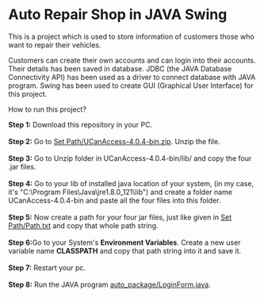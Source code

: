 # Auto Repair Shop in JAVA Swing
This is a project which is used to store information of customers those who want to repair their vehicles.

Customers can create their own accounts and can login into their accounts. Their details has been saved in database. JDBC (the JAVA Database Connectivity API) has been used as a driver to connect database with JAVA program. Swing has been used to create GUI (Graphical User Interface) for this project.

How to run this project?

<B>Step 1:</B> Download this repository in your PC.<br /><br />
<B>Step 2:</B> Go to <a href="https://github.com/yusufidrishi2/Auto-Repair-Shop-in-JAVA-Swing-Project/blob/master/auto_package/Set%20Path/UCanAccess-4.0.4-bin.zip">Set Path/UCanAccess-4.0.4-bin.zip</a>. Unzip the file.<br /><br />
<B>Step 3:</B> Go to Unzip folder in UCanAccess-4.0.4-bin/lib/ and copy the four .jar files.<br /><br />
<B>Step 4:</B> Go to your lib of installed java location of your system, (in my case, it's "C:\Program Files\Java\jre1.8.0_121\lib\") and create a folder name UCanAccess-4.0.4-bin and paste all the four files into this folder.<br /><br />
<B>Step 5:</B> Now create a path for your four jar files, just like given in <a href="https://github.com/yusufidrishi2/Auto-Repair-Shop-in-JAVA-Swing-Project/blob/master/auto_package/Set%20Path/Path.txt">Set Path/Path.txt</a> and copy that whole path string.<br /><br />
<B>Step 6:</B>Go to your System's <B>Environment Variables</B>. Create a new user variable name <B>CLASSPATH</B> and copy that path string into it and save it.<br /><br />
<B>Step 7:</B> Restart your pc.<br /><br />
<B>Step 8:</B> Run the JAVA program <a href="https://github.com/yusufidrishi2/Auto-Repair-Shop-in-JAVA-Swing-Project/blob/master/auto_package/LoginForm.java">auto_package/LoginForm.java</a>.
